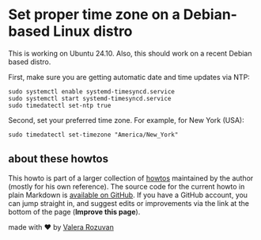 # Set proper time zone on a Debian-based Linux distro

This is working on Ubuntu 24.10. Also, this should work on a recent Debian based distro.

First, make sure you are getting automatic date and time updates via NTP:

```shell
sudo systemctl enable systemd-timesyncd.service
sudo systemctl start systemd-timesyncd.service
sudo timedatectl set-ntp true
```

Second, set your preferred time zone. For example, for New York (USA):

```shell
sudo timedatectl set-timezone "America/New_York"
```

## about these howtos

This howto is part of a larger collection of [howtos](https://howtos.rozuvan.net/) maintained by the author (mostly for his own reference). The source code for the current howto in plain Markdown is [available on GitHub](https://github.com/valera-rozuvan/howtos/blob/main/docs/025-correct-time-zone-on-ubuntu.md). If you have a GitHub account, you can jump straight in, and suggest edits or improvements via the link at the bottom of the page (**Improve this page**).

made with ❤ by [Valera Rozuvan](https://valera.rozuvan.net/)
